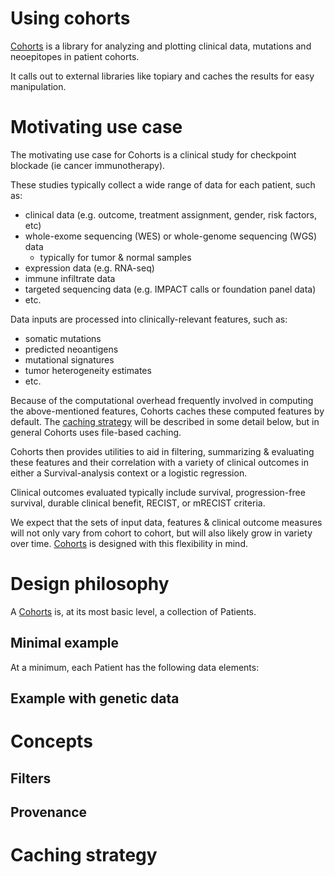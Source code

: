 
# Using cohorts

[Cohorts](http://github.com/hammerlab/cohorts) is a library for analyzing and plotting clinical data, mutations and neoepitopes in patient cohorts.

It calls out to external libraries like topiary and caches the results for easy manipulation.


# Motivating use case

The motivating use case for Cohorts is a clinical study for checkpoint blockade (ie cancer immunotherapy).

These studies typically collect a wide range of data for each patient, such as:

- clinical data (e.g. outcome, treatment assignment, gender, risk factors, etc)
- whole-exome sequencing (WES) or whole-genome sequencing (WGS) data
   - typically for tumor & normal samples
- expression data (e.g. RNA-seq)
- immune infiltrate data 
- targeted sequencing data (e.g. IMPACT calls or foundation panel data)
- etc.

Data inputs are processed into clinically-relevant features, such as:

- somatic mutations
- predicted neoantigens
- mutational signatures
- tumor heterogeneity estimates
- etc.

Because of the computational overhead frequently involved in computing the above-mentioned 
features, Cohorts caches these computed features by default. The [caching strategy](#caching-strategy)
will be described in some detail below, but in general Cohorts uses file-based caching.

Cohorts then provides utilities to aid in filtering, summarizing & evaluating these features and 
their correlation with a variety of clinical outcomes in either a Survival-analysis context or 
a logistic regression. 

Clinical outcomes evaluated typically include survival, progression-free survival, durable clinical 
benefit, RECIST, or mRECIST criteria.  

We expect that the sets of input data, features & clinical outcome measures will not only 
vary from cohort to cohort, but will also likely grow in variety over time. [Cohorts](http://github.com/hammerlab/cohorts) is designed with this flexibility in mind.


# Design philosophy

A [Cohorts](http://github.com/hammerlab/cohorts) is, at its most basic level, a collection of Patients.

## Minimal example

At a minimum, each Patient has the following data elements: 

## Example with genetic data

# Concepts

## Filters

## Provenance

# Caching strategy

